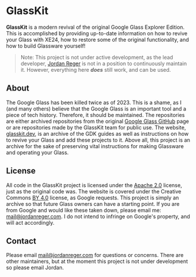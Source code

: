 # GlassKit
**GlassKit** is a modern revival of the original Google Glass Explorer Edition. This is accomplished by providing up-to-date information on how to revive your Glass with XE24, how to restore some of the original functionality, and how to build Glassware yourself!

> Note: This project is not under active development, as the lead developer, [Jordan Reger](https://sr.ht/~jordanreger) is not in a position to continuously maintain it. However, everything here ***does*** still work, and can be used.

## About
The Google Glass has been killed twice as of 2023. This is a shame, as I (and many others) believe that the Google Glass is an important tool and a piece of tech history. Therefore, it should be maintained. The repositories are either archived repositories from the original [Google Glass GitHub](https://github.com/googleglass) page or are repositories made by the GlassKit team for public use. The website, [glasskit.dev](https://glasskit.dev), is an archive of the GDK guides as well as instructions on how to revive your Glass and add these projects to it. Above all, this project is an archive for the sake of preserving vital instructions for making Glassware and operating your Glass.

## License
All code in the GlassKit project is licensed under the [Apache 2.0](https://www.apache.org/licenses/LICENSE-2.0) license, just as the original code was. The website is covered under the Creative Commons [BY 4.0](https://creativecommons.org/licenses/by/4.0/) license, as Google requests. This project is simply an archive so that future Glass owners can have a starting point. If you are from Google and would like these taken down, please email me: [mail@jordanreger.com](mailto:mail@jordanreger.com). I do not intend to infringe on Google's property, and will act accordingly.

## Contact
Please email [mail@jordanreger.com](mailto:mail@jordanreger.com) for questions or concerns. There are other maintainers, but at the moment this project is not under development so please email Jordan.

